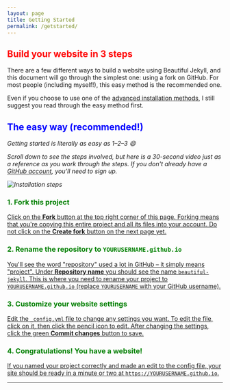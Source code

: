 ```yaml
---
layout: page
title: Getting Started
permalink: /getstarted/
---
```


<div class="gs-section-01">
  <h2>Build your website in 3 steps</h2>

  <p>
  There are a few different ways to build a website using Beautiful Jekyll, and this document will go through the simplest one: using a fork on GitHub. For most people (including myself!), this easy method is the recommended one.
  </p>

  <p>
  Even if you choose to use one of the <a href="https://beautifuljekyll.com/getstarted/#install-steps-hard">advanced installation methods</a>, I still suggest you read through the easy method first.
  </p>
</div>

<div class="gs-section-02">
  <h2>The easy way (recommended!)</h2>

  <p>
  Getting started is <em>literally</em> as easy as 1–2–3 😄
  </p>

  <p>
  Scroll down to see the steps involved, but here is a 30-second video just as a reference as you work through the steps. If you don't already have a <a href="https://github.com">GitHub account</a>, you'll need to sign up.
  </p>

  ![Installation steps](https://beautifuljekyll.com/assets/img/install-steps.gif)
</div>

<div class="gs-section-03">
  <h3>1. Fork this project</h3>
  <p>
  Click on the <strong>Fork</strong> button at the top right corner of this page. Forking means that you're copying this entire project and all its files into your account. Do not click on the <strong>Create fork</strong> button on the next page yet.
  </p>

  <h3>2. Rename the repository to <code>YOURUSERNAME.github.io</code></h3>
  <p>
  You'll see the word "repository" used a lot in GitHub – it simply means "project". Under <strong>Repository name</strong> you should see the name <code>beautiful-jekyll</code>. This is where you need to rename your project to <code>YOURUSERNAME.github.io</code> (replace <code>YOURUSERNAME</code> with your GitHub username).
  </p>

  <h3>3. Customize your website settings</h3>
  <p>
  Edit the <code>_config.yml</code> file to change any settings you want. To edit the file, click on it, then click the pencil icon to edit. After changing the settings, click the green <strong>Commit changes</strong> button to save.
  </p>

  <h3>4. Congratulations! You have a website!</h3>
  <p>
  If you named your project correctly and made an edit to the config file, your site should be ready in a minute or two at <code>https://YOURUSERNAME.github.io</code>.
  </p>
</div>

---

<!-- Custom styles for this page -->
<style>
.gs-section-01 h2 { color: red; }
.gs-section-02 h2 { color: blue; }
.gs-section-02 p { font-style: italic; }
.gs-section-03 h3 { color: green; }
.gs-section-03 p { text-decoration: underline; }
</style>
